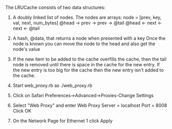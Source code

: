 
The LRUCache consists of two data structures:

1. A doubly linked list of nodes.  The nodes are arrays:
node = [prev, key, val, next, num_bytes]
@head -> prev -> prev -> @tail
@head <- next <- next <- @tail

2. A hash, @data, that returns a node when presented with a key
Once the node is known you can move the node to the head and also get the node's value

3.  If the new item to be added to the cache overfills the cache, then the tail
node is removed until there is space in the cache for the new entry.  If the new
entry is too big for the cache then the new entry isn't added to the cache.


4.  Start web_proxy.rb as
    ./web_proxy.rb

5.  Click on Safari Preferences->Advanced->Proxies-Change Settings

6.  Select "Web Proxy" and enter
    Web Proxy Server = localhost
    Port = 8008
    Click OK

7.  On the Network Page for Ethernet 1 click Apply

